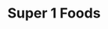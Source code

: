 ---
title: "Super 1 Foods"
url: /shreveport/super-1-foods-shreveport-barksdale-highway/
shop: Supermarkt
---